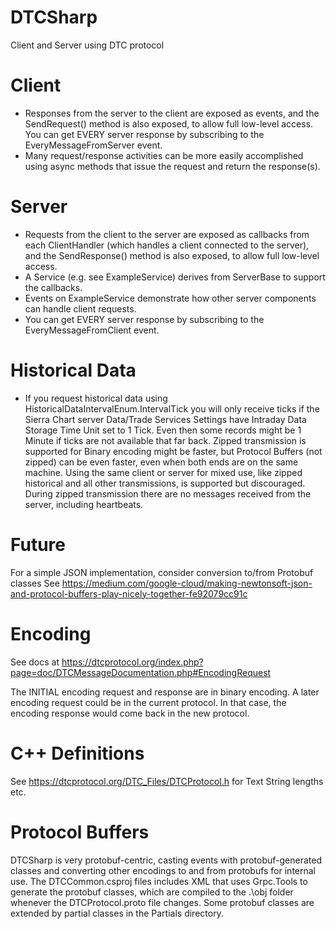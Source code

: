 # DTCSharp
Client and Server using DTC protocol

Client
=============
-   Responses from the server to the client are exposed as events, and the SendRequest() method is also exposed, to allow full low-level access.
    You can get EVERY server response by subscribing to the EveryMessageFromServer event.
-   Many request/response activities can be more easily accomplished using async methods that issue the request and return the response(s).

Server
=============
-   Requests from the client to the server are exposed as callbacks from each ClientHandler (which handles a client connected to the server), and the SendResponse() method is also exposed, to allow full low-level access.
-   A Service (e.g. see ExampleService) derives from ServerBase to support the callbacks.
-   Events on ExampleService demonstrate how other server components can handle client requests.
-   You can get EVERY server response by subscribing to the EveryMessageFromClient event.

Historical Data
================
-   If you request historical data using HistoricalDataIntervalEnum.IntervalTick you will only receive ticks if the Sierra Chart server Data/Trade Services Settings
    have Intraday Data Storage Time Unit set to 1 Tick. Even then some records might be 1 Minute if ticks are not available that far back.
    Zipped transmission is supported for Binary encoding might be faster, but Protocol Buffers (not zipped) can be even faster, even when both ends are on the same machine.
    Using the same client or server for mixed use, like zipped historical and all other transmissions, is supported but discouraged. During zipped transmission there are no messages received from the server, including heartbeats.

Future
=============
For a simple JSON implementation, consider conversion to/from Protobuf classes
See https://medium.com/google-cloud/making-newtonsoft-json-and-protocol-buffers-play-nicely-together-fe92079cc91c

Encoding
=============

See docs at https://dtcprotocol.org/index.php?page=doc/DTCMessageDocumentation.php#EncodingRequest

The INITIAL encoding request and response are in binary encoding.
A later encoding request could be in the current protocol. In that case, the encoding response
would come back in the new protocol.

C++ Definitions
=============
See https://dtcprotocol.org/DTC_Files/DTCProtocol.h for Text String lengths etc.

Protocol Buffers
================
DTCSharp is very protobuf-centric, casting events with protobuf-generated classes and converting
other encodings to and from protobufs for internal use.
The DTCCommon.csproj files includes XML that uses Grpc.Tools to generate the protobuf classes,
which are compiled to the .\obj folder whenever the DTCProtocol.proto file changes.
Some protobuf classes are extended by partial classes in the Partials directory.



